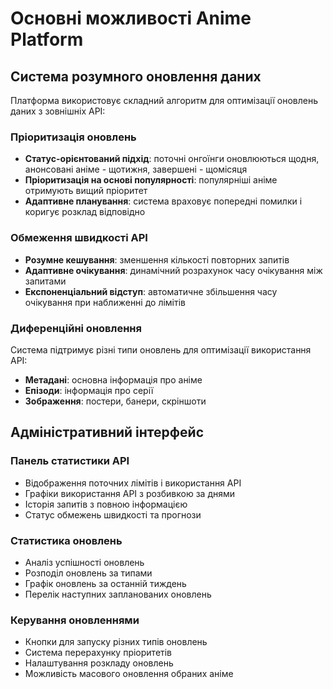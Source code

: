 # Основні можливості Anime Platform

## Система розумного оновлення даних

Платформа використовує складний алгоритм для оптимізації оновлень даних з зовнішніх API:

### Пріоритизація оновлень

- **Статус-орієнтований підхід**: поточні онгоїнги оновлюються щодня, анонсовані аніме - щотижня, завершені - щомісяця
- **Пріоритизація на основі популярності**: популярніші аніме отримують вищий пріоритет
- **Адаптивне планування**: система враховує попередні помилки і коригує розклад відповідно

### Обмеження швидкості API

- **Розумне кешування**: зменшення кількості повторних запитів
- **Адаптивне очікування**: динамічний розрахунок часу очікування між запитами
- **Експоненціальний відступ**: автоматичне збільшення часу очікування при наближенні до лімітів

### Диференційні оновлення

Система підтримує різні типи оновлень для оптимізації використання API:
- **Метадані**: основна інформація про аніме
- **Епізоди**: інформація про серії
- **Зображення**: постери, банери, скріншоти

## Адміністративний інтерфейс

### Панель статистики API

- Відображення поточних лімітів і використання API
- Графіки використання API з розбивкою за днями
- Історія запитів з повною інформацією
- Статус обмежень швидкості та прогнози

### Статистика оновлень

- Аналіз успішності оновлень
- Розподіл оновлень за типами
- Графік оновлень за останній тиждень
- Перелік наступних запланованих оновлень

### Керування оновленнями

- Кнопки для запуску різних типів оновлень
- Система перерахунку пріоритетів
- Налаштування розкладу оновлень
- Можливість масового оновлення обраних аніме

